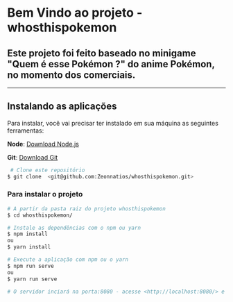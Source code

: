 # Bem Vindo ao projeto - whosthispokemon

## Este projeto foi feito baseado no minigame "Quem é esse Pokémon ?" do anime Pokémon, no momento dos comerciais.
---

## Instalando as aplicações

Para instalar, você vai precisar ter instalado em sua máquina as seguintes ferramentas:

 **Node**: [Download Node.js](https://nodejs.org/en/download/)
 
 **Git**: [Download Git](https://git-scm.com/downloads)


```bash
 # Clone este repositório
$ git clone  <git@github.com:Zeonnatios/whosthispokemon.git>
```

### Para instalar o projeto

```bash
# A partir da pasta raiz do projeto whosthispokemon
$ cd whosthispokemon/

# Instale as dependências com o npm ou yarn
$ npm install
ou
$ yarn install

# Execute a aplicação com npm ou o yarn
$ npm run serve
ou
$ yarn run serve

# O servidor inciará na porta:8080 - acesse <http://localhost:8080/> e entrará na aplicação frontend
```
